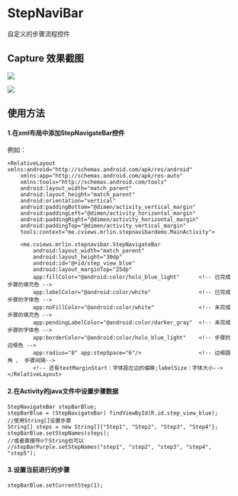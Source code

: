# StepNaviBar
自定义的步骤流程控件

## Capture 效果截图
![](https://github.com/Mr-lin930819/StepNaviBar/master/capture/port_capture.png)

![](https://github.com/Mr-lin930819/StepNaviBar/master/capture/land_capture.png)

## 使用方法
#### 1.在xml布局中添加StepNavigateBar控件
例如：

    <RelativeLayout xmlns:android="http://schemas.android.com/apk/res/android"
        xmlns:app="http://schemas.android.com/apk/res-auto"
        xmlns:tools="http://schemas.android.com/tools"
        android:layout_width="match_parent"
        android:layout_height="match_parent"
        android:orientation="vertical"
        android:paddingBottom="@dimen/activity_vertical_margin"
        android:paddingLeft="@dimen/activity_horizontal_margin"
        android:paddingRight="@dimen/activity_horizontal_margin"
        android:paddingTop="@dimen/activity_vertical_margin"
        tools:context="me.cviews.mrlin.stepnavibardemo.MainActivity">
    
        <me.cviews.mrlin.stepnavibar.StepNavigateBar
            android:layout_width="match_parent"
            android:layout_height="30dp"
            android:id="@+id/step_view_blue"
            android:layout_marginTop="25dp"
            app:fillColor="@android:color/holo_blue_light"      <!-- 已完成步骤的填充色 -->
            app:labelColor="@android:color/white"               <!-- 已完成步骤的字体色 -->
            app:noFillColor="@android:color/white"              <!-- 未完成步骤的填充色 -->
            app:pendingLabelColor="@android:color/darker_gray"  <!-- 未完成步骤的字体色 -->
            app:borderColor="@android:color/holo_blue_light"    <!-- 步骤的边框色 -->
            app:radius="8" app:stepSpace="6"/>                  <!-- 边框圆角 、 步骤间隔-->
            <!-- 还有textMarginStart：字体距左边的偏移;labelSize：字体大小--> 
    </RelativeLayout>
#### 2.在Activity的java文件中设置步骤数据

    StepNavigateBar stepBarBlue;
    stepBarBlue = (StepNavigateBar) findViewById(R.id.step_view_blue);
    //使用String[]设置步骤
    String[] steps = new String[]{"Step1", "Step2", "Step3", "Step4"};
    stepBarBlue.setStepNames(steps);
    //或者直接传n个String也可以
    //stepBarPurple.setStepNames("step1", "step2", "step3", "step4", "step5");
#### 3.设置当前进行的步骤

    stepBarBlue.setCurrentStep(1);
